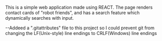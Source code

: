 This is a simple web application made using REACT. The page renders contact cards of "robot friends", and has a search feature which dynamically searches with input.

--Addeed a ".gitattributes" file to this project so I could prevent git from changing the LF(Unix-style) line endings to CRLF(Windows) line endings
